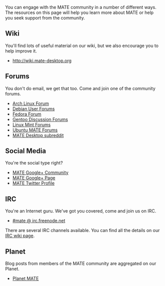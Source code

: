 <!--
.. link:
.. description:
.. tags: Forums,Wiki,IRC,Planet
.. date: 2011-12-05 07:14:07
.. title: Community
.. slug: community
-->

You can engage with the MATE community in a number of different ways. The
resources on this page will help you learn more about MATE or help you seek
support from the community.

## Wiki

You'll find lots of useful material on our wiki, but we also encourage you
to help improve it.

  * <http://wiki.mate-desktop.org>

## Forums

You don't do email, we get that too. Come and join one of the community forums.

  * [Arch Linux Forum](https://bbs.archlinux.org/)
  * [Debian User Forums](http://forums.debian.net/)
  * [Fedora Forum](http://fedoraforum.org/)
  * [Gentoo Discussion Forums](https://forums.gentoo.org/)
  * [Linux Mint Forums](http://forums.linuxmint.com/)
  * [Ubuntu MATE Forums](https://ubuntu-mate.community)
  * [MATE Desktop subreddit](https://www.reddit.com/r/MATEDesktop)

## Social Media

You're the social type right?

  * [MATE Google+ Community](https://plus.google.com/u/0/communities/103904770310171205536)
  * [MATE Google+ Page](https://plus.google.com/105251070079435964338/)
  * [MATE Twitter Profile](https://twitter.com/mate_desktop) 

## IRC

You're an Internet guru. We've got you covered, come and join us on IRC.

  * [#mate @ irc.freenode.net](https://webchat.freenode.net/?channels=#mate)

There are several IRC channels available. You can find all the details on
our [IRC wiki page](http://wiki.mate-desktop.org/irc).

## Planet

Blog posts from members of the MATE community are aggregated on our Planet.

  * [Planet MATE](http://planet.mate-desktop.org)

